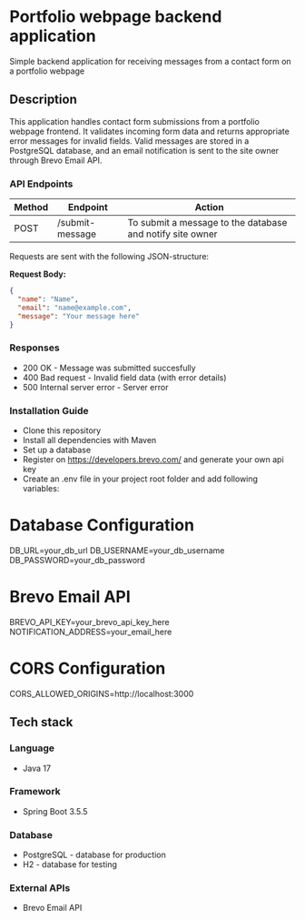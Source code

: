 # Portfolio webpage backend application

Simple backend application for receiving messages from a contact form on a portfolio webpage

## Description

This application handles contact form submissions from a portfolio webpage frontend. It validates incoming form data and returns appropriate error messages for invalid fields. Valid messages are stored in a PostgreSQL database, and an email notification is sent to the site owner through Brevo Email API.

### API Endpoints
| Method | Endpoint | Action |
| --- | --- | --- |
| POST | /submit-message | To submit a message to the database and notify site owner |

Requests are sent with the following JSON-structure: 

**Request Body:**
```json
{
  "name": "Name",
  "email": "name@example.com",
  "message": "Your message here"
}
```

### Responses

* 200 OK - Message was submitted succesfully
* 400 Bad request - Invalid field data (with error details)
* 500 Internal server error - Server error

### Installation Guide

* Clone this repository
* Install all dependencies with Maven
* Set up a database
* Register on https://developers.brevo.com/ and generate your own api key
* Create an .env file in your project root folder and add following variables:

# Database Configuration
DB_URL=your_db_url
DB_USERNAME=your_db_username
DB_PASSWORD=your_db_password

# Brevo Email API
BREVO_API_KEY=your_brevo_api_key_here
NOTIFICATION_ADDRESS=your_email_here

# CORS Configuration
CORS_ALLOWED_ORIGINS=http://localhost:3000

## Tech stack

### Language

* Java 17

### Framework

* Spring Boot 3.5.5

### Database

* PostgreSQL -  database for production
* H2 - database for testing

### External APIs

* Brevo Email API
